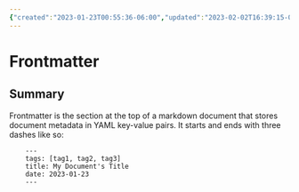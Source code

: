 ```yaml
---
{"created":"2023-01-23T00:55:36-06:00","updated":"2023-02-02T16:39:15-06:00","title":"Frontmatter","alias":[null],"tags":[null],"zettelgarden":true,"parent":null,"dg-publish":true,"permalink":"/z/notes/frontmatter/","dgPassFrontmatter":true}
---
```


# Frontmatter

## Summary
Frontmatter is the section at the top of a markdown document that stores document metadata in YAML key-value pairs. It starts and ends with three dashes like so:

```
    --- 
    tags: [tag1, tag2, tag3]
    title: My Document's Title
    date: 2023-01-23
    ---
```